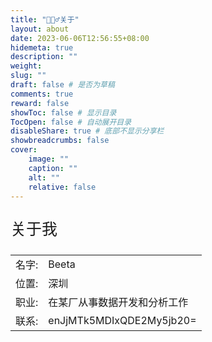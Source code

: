 ```yaml
---
title: "🙋🏻‍♂️关于"
layout: about
date: 2023-06-06T12:56:55+08:00
hidemeta: true
description: ""
weight:
slug: ""
draft: false # 是否为草稿
comments: true
reward: false
showToc: false # 显示目录
TocOpen: false # 自动展开目录
disableShare: true # 底部不显示分享栏
showbreadcrumbs: false
cover:
    image: ""
    caption: ""
    alt: ""
    relative: false
---
```




<p style="font-size: 25px;">关于我</p>

|           |                    |
| --------- | ------------------ |
| 名字:     | Beeta               |
|位置:|深圳|
| 职业:     | 在某厂从事数据开发和分析工作             |
| 联系:     | enJjMTk5MDIxQDE2My5jb20= |